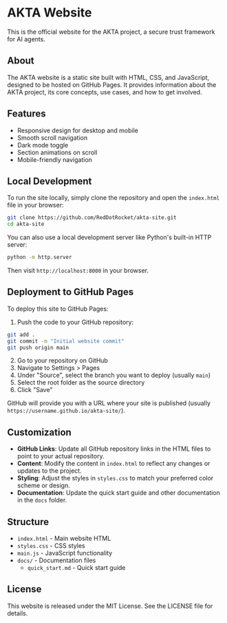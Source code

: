# AKTA Website

This is the official website for the AKTA project, a secure trust framework for AI agents.

## About

The AKTA website is a static site built with HTML, CSS, and JavaScript, designed to be hosted on GitHub Pages. It provides information about the AKTA project, its core concepts, use cases, and how to get involved.

## Features

- Responsive design for desktop and mobile
- Smooth scroll navigation
- Dark mode toggle
- Section animations on scroll
- Mobile-friendly navigation

## Local Development

To run the site locally, simply clone the repository and open the `index.html` file in your browser:

```bash
git clone https://github.com/RedDotRocket/akta-site.git
cd akta-site
```

You can also use a local development server like Python's built-in HTTP server:

```bash
python -m http.server
```

Then visit `http://localhost:8000` in your browser.

## Deployment to GitHub Pages

To deploy this site to GitHub Pages:

1. Push the code to your GitHub repository:

```bash
git add .
git commit -m "Initial website commit"
git push origin main
```

2. Go to your repository on GitHub
3. Navigate to Settings > Pages
4. Under "Source", select the branch you want to deploy (usually `main`)
5. Select the root folder as the source directory
6. Click "Save"

GitHub will provide you with a URL where your site is published (usually `https://username.github.io/akta-site/`).

## Customization

- **GitHub Links**: Update all GitHub repository links in the HTML files to point to your actual repository.
- **Content**: Modify the content in `index.html` to reflect any changes or updates to the project.
- **Styling**: Adjust the styles in `styles.css` to match your preferred color scheme or design.
- **Documentation**: Update the quick start guide and other documentation in the `docs` folder.

## Structure

- `index.html` - Main website HTML
- `styles.css` - CSS styles
- `main.js` - JavaScript functionality
- `docs/` - Documentation files
  - `quick_start.md` - Quick start guide

## License

This website is released under the MIT License. See the LICENSE file for details. 
